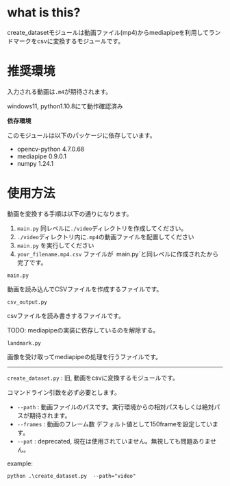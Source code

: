 # what is this? 
create_datasetモジュールは動画ファイル(mp4)からmediapipeを利用してランドマークをcsvに変換するモジュールです。

# 推奨環境

入力される動画は`.m4`が期待されます。

windows11, python1.10.8にて動作確認済み

**依存環境**

このモジュールは以下のパッケージに依存しています。

- opencv-python 4.7.0.68
- mediapipe 0.9.0.1
- numpy 1.24.1


# 使用方法

動画を変換する手順は以下の通りになります。

1. `main.py` 同レベルに`./video`ディレクトリを作成してください。
2. `./video`ディレクトリ内に`.mp4`の動画ファイルを配置してください
3. `main.py` を実行してください
4. `your_filename.mp4.csv` ファイルが` `main.py`と同レベルに作成されたから完了です。

`main.py` 

動画を読み込んでCSVファイルを作成するファイルです。

`csv_output.py`

csvファイルを読み書きするファイルです。

TODO: mediapipeの実装に依存しているのを解除する。

`landmark.py`

画像を受け取ってmediapipeの処理を行うファイルです。

--- 

`create_dataset.py` : 旧, 動画をcsvに変換するモジュールです。

コマンドライン引数を必ず必要とします。

- `--path` : 動画ファイルのパスです。実行環境からの相対パスもしくは絶対パスが期待されます。
- `--frames` : 動画のフレーム数 デフォルト値として150frameを設定しています。
- `--pat` : deprecated, 現在は使用されていません。無視しても問題ありません。

example: 
```bah
python .\create_dataset.py  --path="video"
```
